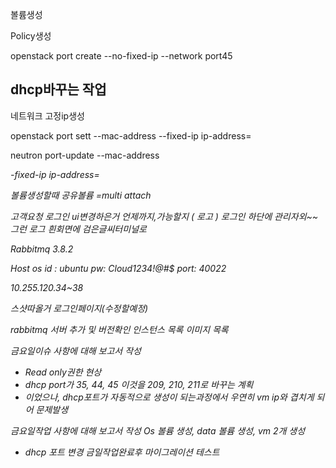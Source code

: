 볼륨생성

Policy생성

openstack port create --no-fixed-ip --network <networkid> port45

## dhcp바꾸는 작업

네트워크 고정ip생성

openstack port sett <id> --mac-address <macadd> --fixed-ip ip-address=<id>

neutron port-update <id> --mac-address <address> -fixed-ip ip-address=<id>


*볼륨생성할때*
공유볼륨 =multi attach



고객요청
로그인 ui변경하은거 언제까지,가능할지 ( 로고 )
로그인 하단에 관리자외~~ 그런 로그 
흰회면에 검은글씨터미널로

Rabbitmq 3.8.2

Host os
id : ubuntu
pw: Cloud1234!@#$
port: 40022

10.255.120.34~38




스샷따올거
로그인페이지(수정할예정)

rabbitmq 서버 추가 및 버전확인
인스턴스 목록
이미지 목록


금요일이슈 사항에 대해 보고서 작성
- Read only권한 현상
- dhcp port가 35, 44, 45 이것을 209, 210, 211로 바꾸는 계획
- 이었으나, dhcp포트가 자동적으로 생성이 되는과정에서 우연히 vm ip와 겹치게 되어 문제발생


금요일작업 사항에 대해 보고서 작성
Os 볼륨 생성, data 볼륨 생성, vm 2개 생성
+ dhcp 포트 변경 
금일작업완료후 마이그레이션 테스트